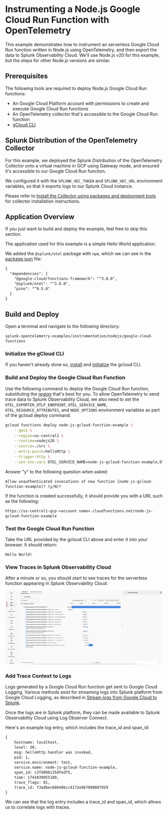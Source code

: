 # Instrumenting a Node.js Google Cloud Run Function with OpenTelemetry

This example demonstrates how to instrument an serverless Google Cloud Run function written in
Node.js using OpenTelemetry, and then export the data to Splunk Observability
Cloud.  We'll use Node.js v20 for this example, but the steps for other Node.js versions are
similar.

## Prerequisites

The following tools are required to deploy Node.js Google Cloud Run functions:

* An Google Cloud Platform account with permissions to create and execute Google Cloud Run functions
* An OpenTelemetry collector that's accessible to the Google Cloud Run function
* [gCloud CLI](https://cloud.google.com/sdk/docs/install)

## Splunk Distribution of the OpenTelemetry Collector

For this example, we deployed the Splunk Distribution of the OpenTelemetry Collector onto a virtual machine
in GCP using Gateway mode, and ensured it's accessible to our Google Cloud Run function.

We configured it with the `SPLUNK_HEC_TOKEN` and `SPLUNK_HEC_URL` environment variables, so that it
exports logs to our Splunk Cloud instance.

Please refer to [Install the Collector using packages and deployment tools](https://docs.splunk.com/observability/en/gdi/opentelemetry/install-the-collector.html#collector-package-install)
for collector installation instructions.

## Application Overview

If you just want to build and deploy the example, feel free to skip this section.

The application used for this example is a simple Hello World application.

We added the `@splunk/otel` package with `npm`, which we can see
in the [package.json](./package.json) file:

````
{
  "dependencies": {
    "@google-cloud/functions-framework": "^3.0.0",
    "@splunk/otel": "^3.0.0",
    "pino": "^9.5.0"
  }
}
````

## Build and Deploy

Open a terminal and navigate to the following directory: 

````
splunk-opentelemetry-examples/instrumentation/nodejs/google-cloud-functions
````

### Initialize the gCloud CLI 

If you haven't already done so, [install](https://cloud.google.com/sdk/docs/install)
and [initialize](https://cloud.google.com/sdk/docs/initializing) the gcloud CLI.

### Build and Deploy the Google Cloud Run Function

Use the following command to deploy the Google Cloud Run function, substituting the 
[region](https://cloud.google.com/functions/docs/locations) 
that's best for you.  To allow OpenTelemetry to send trace data to Splunk Observability Cloud,
we also need to set the `OTEL_EXPORTER_OTLP_ENDPOINT`, `OTEL_SERVICE_NAME`, `OTEL_RESOURCE_ATTRIBUTES`,
and `NODE_OPTIONS` environment variables as part of the gcloud deploy command: 

```bash
gcloud functions deploy node-js-gcloud-function-example \
    --gen2 \
    --region=us-central1 \
    --runtime=nodejs20 \
    --source=./src \
    --entry-point=helloHttp \
    --trigger-http \
    --set-env-vars OTEL_SERVICE_NAME=node-js-gcloud-function-example,OTEL_EXPORTER_OTLP_ENDPOINT=http://<Collector IP>:4318,OTEL_RESOURCE_ATTRIBUTES=deployment.environment=test,NODE_OPTIONS='--require @splunk/otel/instrument'
```

Answer "y" to the following question when asked: 

````
Allow unauthenticated invocations of new function [node-js-gcloud-function-example]? (y/N)? 
````

If the function is created successfully, it should provide you with a URL such as the following: 

````
https://us-central1-gcp-<account name>.cloudfunctions.net/node-js-gcloud-function-example
````

### Test the Google Cloud Run Function

Take the URL provided by the gcloud CLI above and enter it into your browser. It should return:

````
Hello World! 
````

### View Traces in Splunk Observability Cloud

After a minute or so, you should start to see traces for the serverless function
appearing in Splunk Observability Cloud:

![Trace](./images/trace.png)

### Add Trace Context to Logs

Logs generated by a Google Cloud Run function get sent to Google Cloud Logging.
Various methods exist for streaming logs into Splunk platform from Google Cloud Logging,
as described in 
[Stream logs from Google Cloud to Splunk](https://cloud.google.com/architecture/stream-logs-from-google-cloud-to-splunk).

Once the logs are in Splunk platform, they can be made available to
Splunk Observability Cloud using Log Observer Connect.

Here's an example log entry, which includes the trace_id and span_id:

````
{
    hostname: localhost, 
    level: 30, 
    msg: helloHttp handler was invoked, 
    pid: 1, 
    service.environment: test, 
    service.name: node-js-gcloud-function-example, 
    span_id: c3fd896135dfedf5, 
    time: 1741039055180, 
    trace_flags: 01, 
    trace_id: f3adbec68648bcc4172e9b7098887959
}
````

We can see that the log entry includes a trace_id and span_id, which allows us to correlate
logs with traces. 